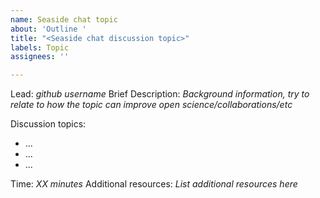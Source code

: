 ```yaml
---
name: Seaside chat topic
about: 'Outline '
title: "<Seaside chat discussion topic>"
labels: Topic
assignees: ''

---
```


Lead: *github username*
Brief Description: *Background information, try to relate to how the topic can improve open science/collaborations/etc*

Discussion topics: 
* ...
* ...
* ...

Time: *XX minutes*
Additional resources: *List additional resources here*
